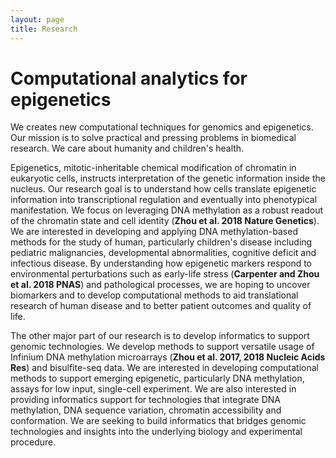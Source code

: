 ```yaml
---
layout: page
title: Research
---
```


# Computational analytics for epigenetics

We creates new computational techniques for genomics and epigenetics. Our mission is to solve practical and pressing problems in biomedical research. We care about humanity and children's health.

Epigenetics, mitotic-inheritable chemical modification of chromatin in eukaryotic cells, instructs interpretation of the genetic information inside the nucleus.  Our research goal is to understand how cells translate epigenetic information into transcriptional regulation and eventually into phenotypical manifestation.  We focus on leveraging DNA methylation as a robust readout of the chromatin state and cell identity (**Zhou et al. 2018 Nature Genetics**). We are interested in developing and applying DNA methylation-based methods for the study of human, particularly children's disease including pediatric malignancies, developmental abnormalities, cognitive deficit and infectious disease.  By understanding how epigenetic markers respond to environmental perturbations such as early-life stress (**Carpenter and Zhou et al. 2018 PNAS**) and pathological processes, we are hoping to uncover biomarkers and to develop computational methods to aid translational research of human disease and to better patient outcomes and quality of life.

The other major part of our research is to develop informatics to support genomic technologies. We develop methods to support versatile usage of Infinium DNA methylation microarrays (**Zhou et al. 2017, 2018 Nucleic Acids Res**) and bisulfite-seq data. We are interested in developing computational methods to support emerging epigenetic, particularly DNA methylation, assays for low input, single-cell experiment. We are also interested in providing informatics support for technologies that integrate DNA methylation, DNA sequence variation, chromatin accessibility and conformation. We are seeking to build informatics that bridges genomic technologies and insights into the underlying biology and experimental procedure.
